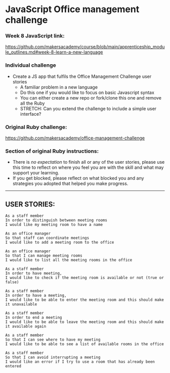# JavaScript Office management challenge

### Week 8 JavaScript link:
https://github.com/makersacademy/course/blob/main/apprenticeship_module_outlines.md#week-8-learn-a-new-language

### Individual challenge

* Create a JS app that fulfils the Office Management Challenge user stories
   - A familiar problem in a new language
   - Do this one if you would like to focus on basic Javascript syntax
   - You can either create a new repo or fork/clone this one and remove all the Ruby
   - STRETCH: Can you extend the challenge to include a simple user interface?


### Original Ruby challenge:
https://github.com/makersacademy/office-management-challenge

### Section of original Ruby instructions:
* There is *no expectation* to finish all or any of the user stories, please use this time to reflect on where you feel you are with the skill and what may support your learning.
* If you get blocked, please reflect on what blocked you and any strategies you adopted that helped you make progress.

---

## USER STORIES:

```
As a staff member
In order to distinguish between meeting rooms
I would like my meeting room to have a name
```

```
As an office manager
So that staff can coordinate meetings
I would like to add a meeting room to the office
```

```
As an office manager
So that I can manage meeting rooms
I would like to list all the meeting rooms in the office
```

```
As a staff member
In order to have meeting,
I would like to check if the meeting room is available or not (true or false)
```

```
As a staff member
In order to have a meeting,
I would like to be able to enter the meeting room and this should make it unavailable
```

```
As a staff member
In order to end a meeting
I would like to be able to leave the meeting room and this should make it available again
```

```
As a staff member
So that I can see where to have my meeting
I would like to be able to see a list of available rooms in the office
```

```
As a staff member
So that I can avoid interrupting a meeting
I would like an error if I try to use a room that has already been entered
```